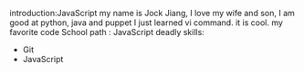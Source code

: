 introduction:JavaScript
my name is Jock Jiang,
I love my wife and son,
I am good at python, java and puppet
I just learned vi command.
it is cool.
my favorite code School path : JavaScript
deadly skills:
* Git
* JavaScript
